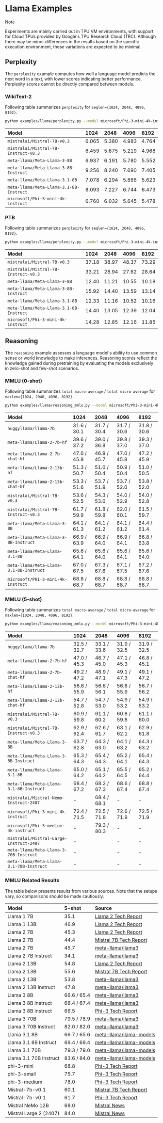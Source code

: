 # Llama Examples

> [!NOTE]
> Experiments are mainly carried out in TPU VM environments, with support for Cloud TPUs provided by Google's TPU Research Cloud (TRC). Although there may be minor differences in the results based on the specific execution environment, these variations are expected to be minimal.

## Perplexity

The `perplexity` example computes how well a language model predicts the next word in a text, with lower scores indicating better performance. Perplexity scores cannot be directly compared between models.

### WikiText-2

Following table summarizes `perplexity` for `seqlen={1024, 2048, 4096, 8192}`.

```bash
python examples/llama/perplexity.py --model microsoft/Phi-3-mini-4k-instruct --rope_type simple --seqlen 2048 --data wikitext2
```

| Model                                   | 1024   | 2048   | 4096   | 8192   |
| :-                                      | :-     | :-     | :-     | :-     |
| `mistralai/Mistral-7B-v0.3`             | 6.065  | 5.380  | 4.983  | 4.764  |
| `mistralai/Mistral-7B-Instruct-v0.3`    | 6.459  | 5.675  | 5.219  | 4.968  |
| `meta-llama/Meta-Llama-3-8B`            | 6.937  | 6.191  | 5.780  | 5.552  |
| `meta-llama/Meta-Llama-3-8B-Instruct`   | 9.256  | 8.240  | 7.690  | 7.405  |
| `meta-llama/Meta-Llama-3.1-8B`          | 7.078  | 6.294  | 5.866  | 5.623  |
| `meta-llama/Meta-Llama-3.1-8B-Instruct` | 8.093  | 7.227  | 6.744  | 6.473  |
| `microsoft/Phi-3-mini-4k-instruct`      | 6.760  | 6.032  | 5.645  | 5.478  |

### PTB

Following table summarizes `perplexity` for `seqlen={1024, 2048, 4096, 8192}`.

```bash
python examples/llama/perplexity.py --model microsoft/Phi-3-mini-4k-instruct --rope_type simple --seqlen 2048 --data ptb
```

| Model                                   | 1024   | 2048   | 4096   | 8192   |
| :-                                      | :-     | :-     | :-     | :-     |
| `mistralai/Mistral-7B-v0.3`             | 37.18  | 38.97  | 48.37  | 73.29  |
| `mistralai/Mistral-7B-Instruct-v0.3`    | 33.21  | 28.94  | 27.62  | 28.64  |
| `meta-llama/Meta-Llama-3-8B`            | 12.40  | 11.21  | 10.55  | 10.18  |
| `meta-llama/Meta-Llama-3-8B-Instruct`   | 15.92  | 14.40  | 13.59  | 13.14  |
| `meta-llama/Meta-Llama-3.1-8B`          | 12.33  | 11.16  | 10.52  | 10.16  |
| `meta-llama/Meta-Llama-3.1-8B-Instruct` | 14.40  | 13.05  | 12.39  | 12.04  |
| `microsoft/Phi-3-mini-4k-instruct`      | 14.28  | 12.85  | 12.16  | 11.85  |

## Reasoning

The `reasoning` example assesses a language model's ability to use common sense or world knowledge to make inferences. Reasoning scores reflect the knowledge gained during pretraining by evaluating the models exclusively in zero-shot and few-shot scenarios.

### MMLU (0-shot)

Following table summarizes `total macro-average` / `total micro-average` for `maxlen={1024, 2048, 4096, 8192}`.

```bash
python examples/llama/reasoning_mmlu.py --model microsoft/Phi-3-mini-4k-instruct --rope_type simple --maxlen 2048 --shot 0
```

| Model                                   | 1024        | 2048        | 4096        | 8192        |
| :-                                      | :-          | :-          | :-          | :-          |
| `huggyllama/llama-7b`                   | 31.6 / 30.1 | 31.7 / 30.4 | 31.7 / 30.6 | 31.8 / 30.6 |
| `meta-llama/Llama-2-7b-hf`              | 39.6 / 37.2 | 39.0 / 36.8 | 39.8 / 37.0 | 39.3 / 37.0 |
| `meta-llama/Llama-2-7b-chat-hf`         | 47.0 / 45.8 | 46.9 / 45.7 | 47.0 / 45.8 | 47.2 / 45.9 |
| `meta-llama/Llama-2-13b-hf`             | 51.3 / 50.7 | 51.0 / 50.4 | 50.9 / 50.4 | 51.0 / 50.5 |
| `meta-llama/Llama-2-13b-chat-hf`        | 53.3 / 51.6 | 53.7 / 51.9 | 53.7 / 52.0 | 53.8 / 52.0 |
| `mistralai/Mistral-7B-v0.3`             | 53.6 / 52.5 | 54.3 / 53.0 | 54.0 / 52.9 | 54.0 / 52.8 |
| `mistralai/Mistral-7B-Instruct-v0.3`    | 61.7 / 59.9 | 61.8 / 59.8 | 62.0 / 60.1 | 61.5 / 59.7 |
| `meta-llama/Meta-Llama-3-8B`            | 64.1 / 61.3 | 64.1 / 61.2 | 64.1 / 61.2 | 64.4 / 61.4 |
| `meta-llama/Meta-Llama-3-8B-Instruct`   | 66.9 / 63.9 | 66.9 / 64.0 | 66.9 / 64.1 | 66.8 / 63.8 |
| `meta-llama/Meta-Llama-3.1-8B`          | 65.6 / 64.1 | 65.6 / 64.0 | 65.6 / 64.1 | 65.6 / 64.0 |
| `meta-llama/Meta-Llama-3.1-8B-Instruct` | 67.0 / 67.5 | 67.3 / 67.6 | 67.1 / 67.5 | 67.2 / 67.6 |
| `microsoft/Phi-3-mini-4k-instruct`      | 68.8 / 68.7 | 68.8 / 68.7 | 68.8 / 68.7 | 68.8 / 68.7 |

### MMLU (5-shot)

Following table summarizes `total macro-average` / `total micro-average` for `maxlen={1024, 2048, 4096, 8192}`.

```bash
python examples/llama/reasoning_mmlu.py --model microsoft/Phi-3-mini-4k-instruct --rope_type simple --maxlen 2048 --shot 5
```

| Model                                    | 1024        | 2048        | 4096        | 8192        |
| :-                                       | :-          | :-          | :-          | :-          |
| `huggyllama/llama-7b`                    | 32.5 / 32.7 | 33.1 / 33.6 | 31.9 / 32.5 | 31.9 / 32.5 |
| `meta-llama/Llama-2-7b-hf`               | 47.0 / 45.3 | 46.7 / 45.0 | 47.1 / 45.3 | 46.8 / 45.1 |
| `meta-llama/Llama-2-7b-chat-hf`          | 49.2 / 47.2 | 48.9 / 47.1 | 49.1 / 47.3 | 49.1 / 47.2 |
| `meta-llama/Llama-2-13b-hf`              | 56.6 / 55.9 | 56.6 / 56.1 | 56.6 / 55.9 | 56.7 / 56.2 |
| `meta-llama/Llama-2-13b-chat-hf`         | 54.7 / 52.8 | 54.7 / 53.0 | 54.9 / 53.2 | 54.9 / 53.2 |
| `mistralai/Mistral-7B-v0.3`              | 60.9 / 59.8 | 61.1 / 60.2 | 60.8 / 59.8 | 61.1 / 60.0 |
| `mistralai/Mistral-7B-Instruct-v0.3`     | 62.9 / 62.4 | 62.6 / 61.7 | 63.1 / 62.1 | 62.9 / 61.8 |
| `meta-llama/Meta-Llama-3-8B`             | 63.7 / 62.8 | 64.3 / 63.0 | 64.1 / 63.2 | 64.3 / 63.2 |
| `meta-llama/Meta-Llama-3-8B-Instruct`    | 65.3 / 64.3 | 65.4 / 64.3 | 65.2 / 64.1 | 65.4 / 64.3 |
| `meta-llama/Meta-Llama-3.1-8B`           | 65.0 / 64.2 | 65.1 / 64.2 | 65.5 / 64.5 | 65.2 / 64.4 |
| `meta-llama/Meta-Llama-3.1-8B-Instruct`  | 68.4 / 67.2 | 68.2 / 67.3 | 68.6 / 67.4 | 68.8 / 67.4 |
| `mistralai/Mistral-Nemo-Instruct-2407`   | -           | 68.4 / 68.1 | -           | -           |
| `microsoft/Phi-3-mini-4k-instruct`       | 72.4 / 71.5 | 72.5 / 71.8 | 72.6 / 71.9 | 72.5 / 71.9 |
| `microsoft/Phi-3-medium-4k-instruct`     | -           | 79.3 / 80.3 | -           | -           |
| `mistralai/Mistral-Large-Instruct-2407`  | -           |             | -           | -           |
| `meta-llama/Meta-Llama-3-70B-Instruct`   | -           |             | -           | -           |
| `meta-llama/Meta-Llama-3.1-70B-Instruct` | -           |             | -           | -           |

### MMLU Related Results

The table below presents results from various sources. Note that the setups vary, so comparisons should be made cautiously.

| Model                  | 5-shot      | Source |
| :-                     | :-          | :-     |
| Llama 1 7B             | 35.1        | [Llama 2 Tech Report](https://arxiv.org/abs/2307.09288)
| Llama 1 13B            | 46.9        | [Llama 2 Tech Report](https://arxiv.org/abs/2307.09288)
| Llama 2 7B             | 45.3        | [Llama 2 Tech Report](https://arxiv.org/abs/2307.09288)
| Llama 2 7B             | 44.4        | [Mistral 7B Tech Report](https://arxiv.org/abs/2310.06825)
| Llama 2 7B             | 45.7        | [meta-llama/llama3](https://github.com/meta-llama/llama3)
| Llama 2 7B Instruct    | 34.1        | [meta-llama/llama3](https://github.com/meta-llama/llama3)
| Llama 2 13B            | 54.8        | [Llama 2 Tech Report](https://arxiv.org/abs/2307.09288)
| Llama 2 13B            | 55.6        | [Mistral 7B Tech Report](https://arxiv.org/abs/2310.06825)
| Llama 2 13B            | 53.8        | [meta-llama/llama3](https://github.com/meta-llama/llama3)
| Llama 2 13B Instruct   | 47.8        | [meta-llama/llama3](https://github.com/meta-llama/llama3)
| Llama 3 8B             | 66.6 / 65.4 | [meta-llama/llama3](https://github.com/meta-llama/llama3)
| Llama 3 8B Instruct    | 68.4 / 67.4 | [meta-llama/llama3](https://github.com/meta-llama/llama3)
| Llama 3 8B Instruct    | 66.5        | [Phi-3 Tech Report](https://arxiv.org/abs/2404.14219)
| Llama 3 70B            | 79.5 / 78.9 | [meta-llama/llama3](https://github.com/meta-llama/llama3)
| Llama 3 70B Instruct   | 82.0 / 82.0 | [meta-llama/llama3](https://github.com/meta-llama/llama3)
| Llama 3.1 8B           | 66.7 / 65.6 | [meta-llama/llama-models](https://github.com/meta-llama/llama-models)
| Llama 3.1 8B Instruct  | 69.4 / 69.4 | [meta-llama/llama-models](https://github.com/meta-llama/llama-models)
| Llama 3.1 70B          | 79.3 / 79.0 | [meta-llama/llama-models](https://github.com/meta-llama/llama-models)
| Llama 3.1 70B Instruct | 83.6 / 84.0 | [meta-llama/llama-models](https://github.com/meta-llama/llama-models)
| phi-3-mini             | 68.8        | [Phi-3 Tech Report](https://arxiv.org/abs/2404.14219)
| phi-3-small            | 75.7        | [Phi-3 Tech Report](https://arxiv.org/abs/2404.14219)
| phi-3-medium           | 78.0        | [Phi-3 Tech Report](https://arxiv.org/abs/2404.14219)
| Mistral-7b-v0.1        | 60.1        | [Mistral 7B Tech Report](https://arxiv.org/abs/2310.06825)
| Mistral-7b-v0.1        | 61.7        | [Phi-3 Tech Report](https://arxiv.org/abs/2404.14219)
| Mistral NeMo 12B       | 68.0        | [Mistral News](https://mistral.ai/news/mistral-nemo/)
| Mistral Large 2 (2407) | 84.0        | [Mistral News](https://mistral.ai/news/mistral-large-2407/)
